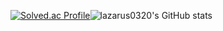 [![Solved.ac Profile](http://mazassumnida.wtf/api/v2/generate_badge?boj=lazarus0320)](https://solved.ac/lazarus0320/)![lazarus0320's GitHub stats](https://github-readme-stats.vercel.app/api?username=lazarus0320&show_icons=true&theme=radical)


